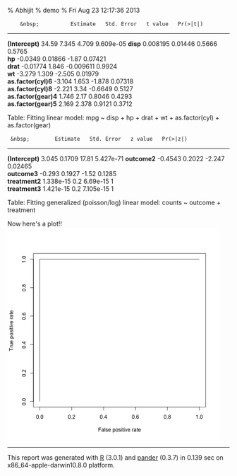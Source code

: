 % Abhijit
% demo
% Fri Aug 23 12:17:36 2013


        &nbsp;          Estimate   Std. Error   t value   Pr(>|t|) 
---------------------- ---------- ------------ --------- ----------
   **(Intercept)**       34.59       7.345       4.709   9.609e-05 
       **disp**         0.008195    0.01446     0.5666     0.5765  
        **hp**          -0.0349     0.01866      -1.87    0.07421  
       **drat**         -0.01774     1.846     -0.009611   0.9924  
        **wt**           -3.279      1.309      -2.505    0.01979  
 **as.factor(cyl)6**     -3.104      1.653      -1.878    0.07318  
 **as.factor(cyl)8**     -2.221       3.34      -0.6649    0.5127  
 **as.factor(gear)4**    1.746        2.17      0.8046     0.4293  
 **as.factor(gear)5**    2.169       2.378      0.9121     0.3712  

Table: Fitting linear model: mpg ~ disp + hp + drat + wt + as.factor(cyl) + as.factor(gear)


     &nbsp;        Estimate   Std. Error   z value   Pr(>|z|) 
----------------- ---------- ------------ --------- ----------
 **(Intercept)**    3.045       0.1709      17.81   5.427e-71 
  **outcome2**     -0.4543      0.2022     -2.247    0.02465  
  **outcome3**      -0.293      0.1927      -1.52     0.1285  
 **treatment2**   1.338e-15      0.2      6.69e-15      1     
 **treatment3**   1.421e-15      0.2      7.105e-15     1     

Table: Fitting generalized (poisson/log) linear model: counts ~ outcome + treatment


Now here's a plot!!
![](plots/29e7b5706cf.png)


-------
This report was generated with [R](http://www.r-project.org/) (3.0.1) and [pander](https://github.com/rapporter/pander) (0.3.7) in 0.139 sec on x86_64-apple-darwin10.8.0 platform.